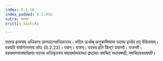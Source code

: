 ```yaml
---
index: 8.1.16
index_padded: 8.1.016
sutra: पदस्य
vritti: kashika

---
```

पदस्य इत्ययम् अधिकारः प्रागपदान्ताधिकारात्। यदित ऊर्ध्वम् अनुक्रमिष्यामः पदस्य इत्येवं तद् वेदितव्यम्। वक्ष्यति संयोगान्तस्य लोपः (8.2.23)। पचन्। यजन्। पदस्य इति किम्? पचन्तौ। यजन्तौ। वक्ष्यमाणवाक्यापेक्षया पदस्य अधिकृतस्य षष्ठ्यर्थव्यवस्था द्रष्टव्याः क्वचित् स्थानषष्ठी, क्वचिदवयवषष्ठी।